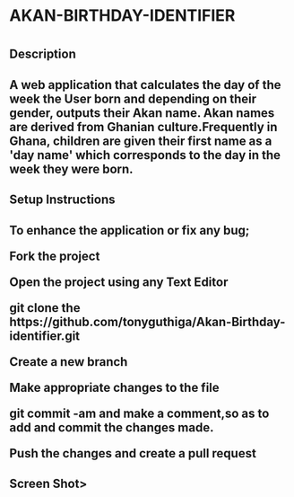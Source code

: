 <h1>AKAN-BIRTHDAY-IDENTIFIER<h1>

<h2>Description<h2>
<p>A web application that calculates the day of the week the User born and depending on their gender, outputs their Akan name.
Akan names are derived from Ghanian culture.Frequently in Ghana, children are given their first name as a 'day name' which corresponds to the day in the week they were born.<p>

<h2>Setup Instructions<h2>
<p>To enhance the application or fix any bug;<p>
<p>Fork the project<p>
<p>Open the project using any Text Editor<p>
<p>git clone the https://github.com/tonyguthiga/Akan-Birthday-identifier.git<p>
<p>Create a new branch<p>
<p>Make appropriate changes to the file<p>
<p>git commit -am and make a comment,so as to add and commit the changes made.<p>
<p>Push the changes and create a pull request<p>

<h2>Screen Shot>
<img src="/images/

<h2>Behavoir Driven Developement<h2>
<h2>Display form to fill in Date and Gender<h2>
<p>Input:user enter valid birthday details<p>
<p>Input:user selects gender<p>
<p>Output:Display Users' Akan name according to submitted date and gender<p>

<h2>Display error message if user leaves date form blank<h2>
<p>Input:  <p>
<p>Output:Display error message<p>
<h2>Reset form<h2>
<p>Input:Clear<p>
<p>Output:Clear and reset form<p>

<h2>Technologies<h2>
<p>HTML<p>
<p>css/Bootstrap<p>
<p>javaScript<p>

<h2>Contact information<li>
<p>If you wish to contribute or ask any questions,you can reach me at {toniguthiga93@gmail.com}<p>

<h2>Author<h2>
<p>Antony Guthiga<p>

<h2>License<h2>
<p>MIT License<p>
<p>Copyright(c)|| 2020 All Rights Reserved. Developed by Antony Guthiga<p>
